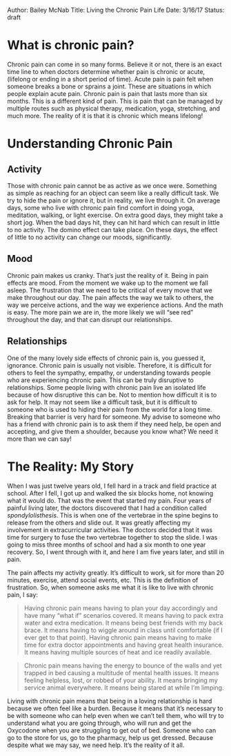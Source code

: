 Author: Bailey McNab
Title: Living the Chronic Pain Life
Date: 3/16/17
Status: draft

# What is chronic pain?
Chronic pain can come in so many forms. Believe it or not, there is an exact time line to when doctors determine whether pain is chronic or acute, (lifelong or ending in a short period of time). Acute pain is pain felt when someone breaks a bone or sprains a joint. These are situations in which people explain acute pain. Chronic pain is pain that lasts more than six months. This is a different kind of pain. This is pain that can be managed by multiple routes such as physical therapy, medication, yoga, stretching, and much more. The reality of it is that it is chronic which means lifelong!

# Understanding Chronic Pain

## Activity
Those with chronic pain cannot be as active as we once were. Something as simple as reaching for an object can seem like a really difficult task. We try to hide the pain or ignore it, but in reality, we live through it. On average days, some who live with chronic pain find comfort in doing yoga, meditation, walking, or light exercise. On extra good days, they might take a short jog. When the bad days hit, they can hit hard which can result in little to no activity. The domino effect can take place. On these days, the effect of little to no activity can change our moods, significantly.

## Mood
Chronic pain makes us cranky. That’s just the reality of it. Being in pain effects are mood. From the moment we wake up to the moment we fall asleep. The frustration that we need to be critical of every move that we make throughout our day. The pain affects the way we talk to others, the way we perceive actions, and the way we experience actions. And the math is easy. The more pain we are in, the more likely we will “see red” throughout the day, and that can disrupt our relationships.

## Relationships
One of the many lovely side effects of chronic pain is, you guessed it, ignorance. Chronic pain is usually not visible. Therefore, it is difficult for others to feel the sympathy, empathy, or understanding towards people who are experiencing chronic pain. This can be truly disruptive to relationships. Some people living with chronic pain live an isolated life because of how disruptive this can be. Not to mention how difficult it is to ask for help. It may not seem like a difficult task, but it is difficult to someone who is used to hiding their pain from the world for a long time. Breaking that barrier is very hard for someone. My advise to someone who has a friend with chronic pain is to ask them if they need help, be open and accepting, and give them a shoulder, because you know what? We need it more than we can say!

# The Reality: My Story
When I was just twelve years old, I fell hard in a track and field practice at school. After I fell, I got up and walked the six blocks home, not knowing what it would do. That was the event that started my pain. Four years of painful living later, the doctors discovered that I had a condition called _spondylolisthesis_. This is when one of the vertebrae in the spine begins to release from the others and slide out. It was greatly affecting my involvement in extracurricular activities. The doctors decided that it was time for surgery to fuse the two vertebrae together to stop the slide. I was going to miss three months of school and had a six month to one year recovery. So, I went through with it, and here I am five years later, and still in pain.

The pain affects my activity greatly. It’s difficult to work, sit for more than 20 minutes, exercise, attend social events, etc. This is the definition of frustration. So, when someone asks me what it is like to live with chronic pain, I say:

>Having chronic pain means having to plan your day accordingly and have many “what if” scenarios covered. It means having to pack extra water and extra medication. It means being best friends with my back brace. It means having to wiggle around in class until comfortable (if I ever get to that point). Having chronic pain means having to make time for extra doctor appointments and having great health insurance. It means having multiple sources of heat and ice readily available.

>Chronic pain means having the energy to bounce of the walls and yet trapped in bed causing a multitude of mental health issues. It means feeling helpless, lost, or robbed of your ability. It means bringing my service animal everywhere. It means being stared at while I’m limping.

Living with chronic pain means that being in a loving relationship is hard because we often feel like a burden. Because it means that it’s necessary to be with someone who can help even when we can’t tell them, who will try to understand what you are going through, who will run and get the Oxycodone when you are struggling to get out of bed. Someone who can go to the store for us, go to the pharmacy, help us get dressed. Because despite what we may say, we need help. It’s the reality of it all. 
